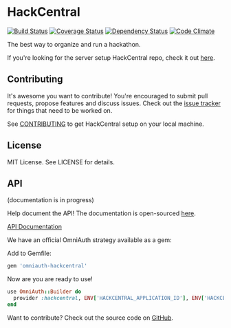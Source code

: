 # HackCentral


[![Build Status](https://travis-ci.org/hackcentral/hackcentral.svg?branch=master)](https://travis-ci.org/hackcentral/hackcentral)
[![Coverage Status](https://coveralls.io/repos/hackcentral/hackcentral/badge.png)](https://coveralls.io/r/hackcentral/hackcentral)
[![Dependency Status](https://gemnasium.com/hackcentral/hackcentral.svg)](https://gemnasium.com/hackcentral/hackcentral)
[![Code Climate](https://codeclimate.com/github/hackcentral/hackcentral/badges/gpa.svg)](https://codeclimate.com/github/hackcentral/hackcentral)


The best way to organize and run a hackathon.

If you're looking for the server setup HackCentral repo, check it out [here](https://github.com/hackcentral/server-stuff).

## Contributing

It's awesome you want to contribute! You're encouraged to submit pull requests, propose features and discuss issues.
Check out the [issue tracker](https://github.com/hackcentral/hackcentral/issues) for things that need to be worked on.

See [CONTRIBUTING](CONTRIBUTING.md) to get HackCentral setup on your local machine.

## License

MIT License. See LICENSE for details.

## API

(documentation is in progress)

Help document the API! The documentation is open-sourced [here](https://github.com/hackcentral/docs).

[API Documentation](https://developers.hackcentral.co/)

We have an official OmniAuth strategy available as a gem:

Add to Gemfile:

```ruby
gem 'omniauth-hackcentral'
```

Now are you are ready to use!

```ruby
use OmniAuth::Builder do
  provider :hackcentral, ENV['HACKCENTRAL_APPLICATION_ID'], ENV['HACKCENTRAL_APP_SECRET']
end
```

Want to contribute? Check out the source code on [GitHub](https://github.com/hackcentral/omniauth-hackcentral).
